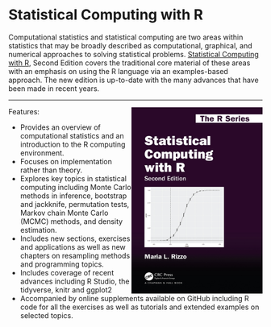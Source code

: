 # Statistical Computing with R
Computational statistics and statistical computing are two areas within statistics that may be broadly described as computational, graphical, and numerical approaches to solving statistical problems. [Statistical Computing with R](https://www.amazon.com/Statistical-Computing-Second-Chapman-Hall/dp/1466553324), Second Edition covers the traditional core material of these areas with an emphasis on using the R language via an examples-based approach. The new edition is up-to-date with the many advances that have been made in recent years.

---

<img src="img/book.png" width="260" height="370" align="right" />

Features:
- Provides an overview of computational statistics and an introduction to the R computing environment.
- Focuses on implementation rather than theory.
- Explores key topics in statistical computing including Monte Carlo methods in inference, bootstrap and jackknife, permutation tests, Markov chain Monte Carlo (MCMC) methods, and density estimation.
- Includes new sections, exercises and applications as well as new chapters on resampling methods and programming topics.
- Includes coverage of recent advances including R Studio, the tidyverse, knitr
and ggplot2
- Accompanied by online supplements available on GitHub including R code for all the exercises as well as tutorials and extended examples on selected topics.
